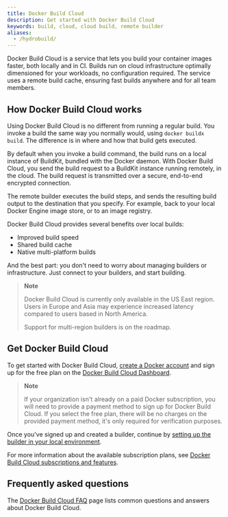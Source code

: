 ```yaml
---
title: Docker Build Cloud
description: Get started with Docker Build Cloud
keywords: build, cloud, cloud build, remote builder
aliases:
  - /hydrobuild/
---
```


Docker Build Cloud is a service that lets you build your container images
faster, both locally and in CI. Builds run on cloud infrastructure optimally
dimensioned for your workloads, no configuration required. The service uses a
remote build cache, ensuring fast builds anywhere and for all team members.

## How Docker Build Cloud works

Using Docker Build Cloud is no different from running a regular build. You invoke a
build the same way you normally would, using `docker buildx build`. The
difference is in where and how that build gets executed.

By default when you invoke a build command, the build runs on a local instance
of BuildKit, bundled with the Docker daemon. With Docker Build Cloud, you send
the build request to a BuildKit instance running remotely, in the cloud. The
build request is transmitted over a secure, end-to-end encrypted connection.

The remote builder executes the build steps, and sends the resulting build
output to the destination that you specify. For example, back to your local
Docker Engine image store, or to an image registry.

Docker Build Cloud provides several benefits over local builds:

- Improved build speed
- Shared build cache
- Native multi-platform builds

And the best part: you don't need to worry about managing builders or
infrastructure. Just connect to your builders, and start building.

> **Note**
>
> Docker Build Cloud is currently only available in the US East region. Users
> in Europe and Asia may experience increased latency compared to users based
> in North America.
>
> Support for multi-region builders is on the roadmap.

## Get Docker Build Cloud

To get started with Docker Build Cloud, [create a Docker
account](../../docker-id/_index.md) and sign up for the free plan on the
[Docker Build Cloud Dashboard](https://build.docker.com/).

> **Note**
>
> If your organization isn't already on a paid Docker subscription, you will
> need to provide a payment method to sign up for Docker Build Cloud. If you
> select the free plan, there will be no charges on the provided payment
> method, it's only required for verification purposes.

Once you've signed up and created a builder, continue by [setting up the
builder in your local environment](./setup.md).

For more information about the available subscription plans, see [Docker Build Cloud
subscriptions and features](../../subscription/build-details.md).

## Frequently asked questions

The [Docker Build Cloud FAQ](./faq.md) page lists common questions and answers about
Docker Build Cloud.
